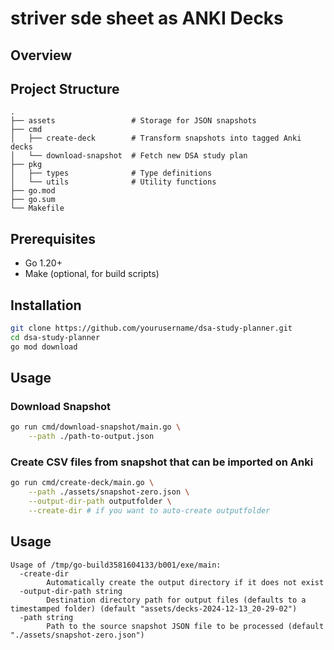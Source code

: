 # striver sde sheet as ANKI Decks

## Overview

## Project Structure

```
.
├── assets                 # Storage for JSON snapshots
├── cmd
│   ├── create-deck        # Transform snapshots into tagged Anki decks
│   └── download-snapshot  # Fetch new DSA study plan 
├── pkg
│   ├── types              # Type definitions
│   └── utils              # Utility functions
├── go.mod
├── go.sum
└── Makefile
```

## Prerequisites

- Go 1.20+
- Make (optional, for build scripts)

## Installation

```bash
git clone https://github.com/yourusername/dsa-study-planner.git
cd dsa-study-planner
go mod download
```

## Usage

### Download Snapshot

```bash
go run cmd/download-snapshot/main.go \
    --path ./path-to-output.json
```

### Create CSV files from snapshot that can be imported on Anki

```bash
go run cmd/create-deck/main.go \
    --path ./assets/snapshot-zero.json \
    --output-dir-path outputfolder \
    --create-dir # if you want to auto-create outputfolder
```



## Usage

```
Usage of /tmp/go-build3581604133/b001/exe/main:
  -create-dir
        Automatically create the output directory if it does not exist
  -output-dir-path string
        Destination directory path for output files (defaults to a timestamped folder) (default "assets/decks-2024-12-13_20-29-02")
  -path string
        Path to the source snapshot JSON file to be processed (default "./assets/snapshot-zero.json")
```
